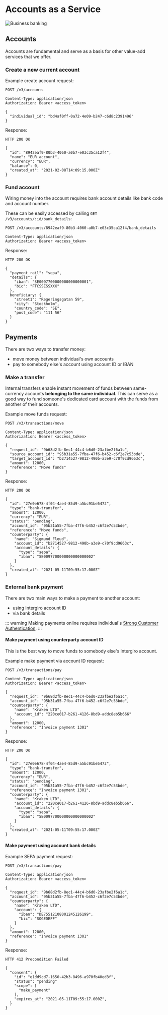 # Accounts as a Service

<img :src="$withBase('/assets/img/embedded-splash.jpg')" alt="Business banking">

## Accounts

Accounts are fundamental and serve as a basis for other value-add services that we offer.

### Create a new current account

Example create account request:

``` {1}
POST /v3/accounts

Content-Type: application/json
Authorization: Bearer <access_token>

{
  "individual_id": "bd4af0ff-0a72-4e09-b247-c6d8c2391496"
}
```

Response:

``` {1}
HTTP 200 OK

{
  "id": "8942eaf9-80b3-4060-a0b7-e03c35ca12f4",
  "name": "EUR account",
  "currency": "EUR",
  "balance": 0,
  "created_at": "2021-02-08T14:09:15.000Z"
}
```


### Fund account

Wiring money into the account requires bank account details like bank code and account number.

These can be easily accessed by calling `GET /v3/accounts/:id/bank_details`:


``` {1}
POST /v3/accounts/8942eaf9-80b3-4060-a0b7-e03c35ca12f4/bank_details

Content-Type: application/json
Authorization: Bearer <access_token>
```

Response:

``` {1,4-5}
HTTP 200 OK

{
  "payment_rail": "sepa",
  "details": {
    "iban": "SE0097700000000000000001",
    "bic": "FTCSSESSXXX"
  },
  beneficiary: {
    "street1": "Regeringsgatan 59",
    "city": "Stockholm",
    "country_code": "SE",
    "post_code": "111 56"
  }
}
```


## Payments

There are two ways to transfer money:
- move money between individual's own accounts
- pay to somebody else's account using account ID or IBAN

### Make a transfer

Internal transfers enable instant movement of funds between same-currency accounts **belonging to the same individual**. This can serve as a good way to fund someone's dedicated card account with the funds from another of their accounts.

Example move funds request:

``` {1}
POST /v3/transactions/move

Content-Type: application/json
Authorization: Bearer <access_token>

{
  "request_id": "9b68d2fb-8ec1-44c4-b6d0-23afbe2f6a1c",
  "source_account_id": "95b31a55-7fba-47f6-b452-c6f2e7c53bde",
  "target_account_id": "b2714527-9812-490b-a3e9-c70f9cd9663c",
  "amount": 12000,
  "reference": "Move funds"
}
```

Response:

``` {1}
HTTP 200 OK

{
  "id": "27e0e678-4f04-4ae4-85d9-a5bc91be5472",
  "type": "bank-transfer",
  "amount": 12000,
  "currency": "EUR",
  "status": "pending",
  "account_id": "95b31a55-7fba-47f6-b452-c6f2e7c53bde",
  "reference": "Move funds",
  "counterparty": {
    "name": "Sigmund Fleud",
    "account_id": "b2714527-9812-490b-a3e9-c70f9cd9663c",
    "account_details": {
      "type": "sepa",
      "iban": "SE0097700000000000000002"
    }
  },
  "created_at": "2021-05-11T09:55:17.000Z"
}
```


### External bank payment

There are two main ways to make a payment to another account:
- using Intergiro account ID
- via bank details

::: warning
Making payments online requires individual's [Strong Customer Authentication](/3d/getting-started/sca/).
:::

#### Make payment using counterparty account ID

This is the best way to move funds to somebody else's Intergiro account.

Example make payment via account ID request:

``` {1,12}
POST /v3/transactions/pay

Content-Type: application/json
Authorization: Bearer <access_token>

{
  "request_id": "9b68d2fb-8ec1-44c4-b6d0-23afbe2f6a1c",
  "account_id": "95b31a55-7fba-47f6-b452-c6f2e7c53bde",
  "counterparty": {
    "name": "Kraken LTD",
    "account_id": "220ce017-b261-4126-8bd9-addc8eb5b666"
  },
  "amount": 12000,
  "reference": "Invoice payment 1301"
}
```

Response:

``` {1}
HTTP 200 OK

{
  "id": "27e0e678-4f04-4ae4-85d9-a5bc91be5472",
  "type": "bank-transfer",
  "amount": 12000,
  "currency": "EUR",
  "status": "pending",
  "account_id": "95b31a55-7fba-47f6-b452-c6f2e7c53bde",
  "reference": "Invoice payment 1301",
  "counterparty": {
    "name": "Kraken LTD",
    "account_id": "220ce017-b261-4126-8bd9-addc8eb5b666",
    "account_details": {
      "type": "sepa",
      "iban": "SE0097700000000000000002"
    }
  },
  "created_at": "2021-05-11T09:55:17.000Z"
}
```

#### Make payment using account bank details

Example SEPA payment request:

``` {1,13-14}
POST /v3/transactions/pay

Content-Type: application/json
Authorization: Bearer <access_token>

{
  "request_id": "9b68d2fb-8ec1-44c4-b6d0-23afbe2f6a1c",
  "account_id": "95b31a55-7fba-47f6-b452-c6f2e7c53bde",
  "counterparty": {
    "name": "Kraken LTD",
    "account": {
      "iban": "DE75512108001245126199",
      "bic": "SOGEDEFF"
    }
  },
  "amount": 12000,
  "reference": "Invoice payment 1301"
}
```

Response:

``` {1}
HTTP 412 Precondition Failed

{
  "consent": {
    "id": "e1dd9cd7-1650-42b3-8496-a970fb40ed3f",
    "status": "pending"
    "scope": [
      "make_payment"
    ],
    "expires_at": "2021-05-11T09:55:17.000Z",
  }
}
```
